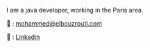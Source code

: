 I am a java developer, working in the Paris area.


:email: : [mohammed@elbouzrouti.com](mailto:mohammed@elbouzrouti.com)

:link: : [Linkedin](https://www.linkedin.com/in/mhdelbouzrouti/)
